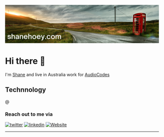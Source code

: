 [![header for shanehoey.com](./assets/header.png)](https://shanehoey.com)

# Hi there 👋

I'm [Shane](shanehoey.com) and live in Australia work for [AudioCodes](audiocodes.com)

## Technnology


@


<!-- Social -->
### Reach out to me via
[![twitter](https://img.icons8.com/ios-glyphs/30/FFFFFF/twitter--v1.png)](https://twitter.com/shanehoey/)   [![linkedin](https://img.icons8.com/ios-filled/30/FFFFFF/linkedin.png)](https://www.linkedin.com.au/in/shanehoey/)   [![Website](https://img.icons8.com/external-others-iconmarket/30/FFFFFF/external-home-essential-others-iconmarket-4.png)](https://shanehoey.com/)
<hr>
